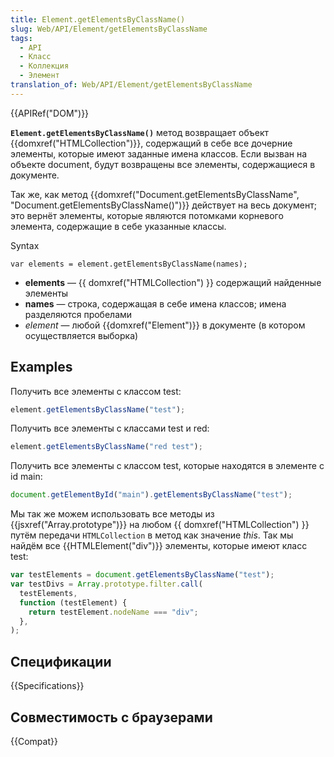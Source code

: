 ```yaml
---
title: Element.getElementsByClassName()
slug: Web/API/Element/getElementsByClassName
tags:
  - API
  - Класс
  - Коллекция
  - Элемент
translation_of: Web/API/Element/getElementsByClassName
---
```


{{APIRef("DOM")}}

**`Element.getElementsByClassName()`** метод возвращает объект {{domxref("HTMLCollection")}}, содержащий в себе все дочерние элементы, которые имеют заданные имена классов. Если вызван на объекте document, будут возвращены все элементы, содержащиеся в документе.

Так же, как метод {{domxref("Document.getElementsByClassName", "Document.getElementsByClassName()")}} действует на весь документ; это вернёт элементы, которые являются потомками корневого элемента, содержащие в себе указанные классы.

Syntax

```
var elements = element.getElementsByClassName(names);
```

- **elements** — {{ domxref("HTMLCollection") }} содержащий найденные элементы
- **names** — строка, содержащая в себе имена классов; имена разделяются пробелами
- _element_ — любой {{domxref("Element")}} в документе (в котором осуществляется выборка)

## Examples

Получить все элементы с классом test:

```js
element.getElementsByClassName("test");
```

Получить все элементы с классами test и red:

```js
element.getElementsByClassName("red test");
```

Получить все элементы с классом test, которые находятся в элементе с id main:

```js
document.getElementById("main").getElementsByClassName("test");
```

Мы так же можем использовать все методы из {{jsxref("Array.prototype")}} на любом {{ domxref("HTMLCollection") }} путём передачи `HTMLCollection` в метод как значение _this_. Так мы найдём все {{HTMLElement("div")}} элементы, которые имеют класс test:

```js
var testElements = document.getElementsByClassName("test");
var testDivs = Array.prototype.filter.call(
  testElements,
  function (testElement) {
    return testElement.nodeName === "div";
  },
);
```

## Спецификации

{{Specifications}}

## Совместимость с браузерами

{{Compat}}
